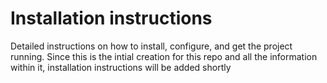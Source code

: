 # Installation instructions

Detailed instructions on how to install, configure, and get the project running.
Since this is the intial creation for this repo and all the information within it, installation instructions will be added shortly
